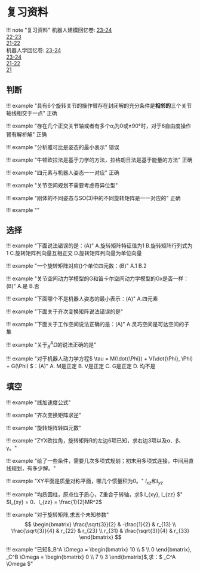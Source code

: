 # 复习资料

!!! note "复习资料"
    机器人建模回忆卷:
    [23-24](https://www.cc98.org/topic/5871439)<br>
    [22-23](https://www.cc98.org/topic/5595634)<br>
    [21-22](https://www.cc98.org/topic/5353760)<br>
    机器人学回忆卷:
    [23-24](https://www.cc98.org/topic/5920696)<br>
    [23-24](https://www.cc98.org/topic/5639736)<br>
    [21-22](https://www.cc98.org/topic/5352203)<br>
    [21](https://www.cc98.org/topic/5071145)<br>

## 判断

!!! example "具有6个旋转关节的操作臂存在封闭解的充分条件是**相邻的**三个关节轴线相交于一点"
    正确

!!! example "存在几个正交关节轴或者有多个$\alpha_i$为0或$\pm$90°时，对于6自由度操作臂有解析解"
    正确

!!! example "分析雅可比是姿态的最小表示"
    错误

!!! example "牛顿欧拉法是基于力学的方法，拉格朗日法是基于能量的方法"
    正确

!!! example "四元素与机器人姿态一一对应"
    正确

!!! example "关节空间规划不需要考虑奇异位型"
    

!!! example "刚体的不同姿态与SO(3)中的不同旋转矩阵是一一对应的"
    正确

!!! example ""
    

## 选择

!!! example "下面说法错误的是：(A)"
    A.旋转矩阵特征值为1
    B.旋转矩阵行列式为1
    C.旋转矩阵列向量互相正交
    D.旋转矩阵列向量为单位向量

!!! example "一个旋转矩阵对应()个单位四元数：(B)"
    A.1
    B.2

!!! example "关节空间动力学模型的G和笛卡尔空间动力学模型的Gx是否一样：(B)"
    A.是
    B.否

!!! example "下面哪个不是机器人姿态的最小表示：(A)"
    A.四元素

!!! example "下面关于齐次变换矩阵说法错误的是"
    

!!! example "下面关于工作空间说法正确的是：(A)"
    A.灵巧空间是可达空间的子集

!!! example "关于$_B^A \Omega$的说法正确的是"
    

!!! example "对于机器人动力学方程$ \tau = M(\dot{\Phi}) + V(\dot{\Phi}, \Phi) + G(\Phi) $：(A)"
    A. M是正定
    B. V是正定
    C. G是正定
    D. 均不是
## 填空

!!! example "线加速度公式"

!!! example "齐次变换矩阵求逆"

!!! example "旋转矩阵转四元数"

!!! example "ZYX欧拉角，旋转矩阵R的左边6项已知，求右边3项以及α、β、γ。"

!!! example "给了一些条件，需要几次多项式规划；初末用多项式连接，中间用直线规划，有多少解。"

!!! example "XY平面是质量对称平面，哪几个惯量积为0。"
    $I_{xz}$和$I_{yz}$

!!! example "均质圆柱，原点位于质心，Z重合于转轴，求$ I_{xy}, I_{zz} $"
    $I_{xy} = 0、I_{zz} = \frac{1}{2}MR^2$

!!! example "对于旋转矩阵,求五个未知参数"
    $$
    \begin{bmatrix}
    \frac{\sqrt{3}}{2} & -\frac{1}{2} & r_{13} \\
    \frac{\sqrt{3}}{4} & r_{22} & r_{23} \\
    r_{31} & \frac{\sqrt{3}}{4} & r_{33}
    \end{bmatrix}
    $$

!!! example "已知$_B^A \Omega = \begin{bmatrix} 10 \\ 5 \\ 0 \end{bmatrix}, _C^B \Omega = \begin{bmatrix} 0 \\ 7 \\ 3 \end{bmatrix}$,求：$ _C^A \Omega $"